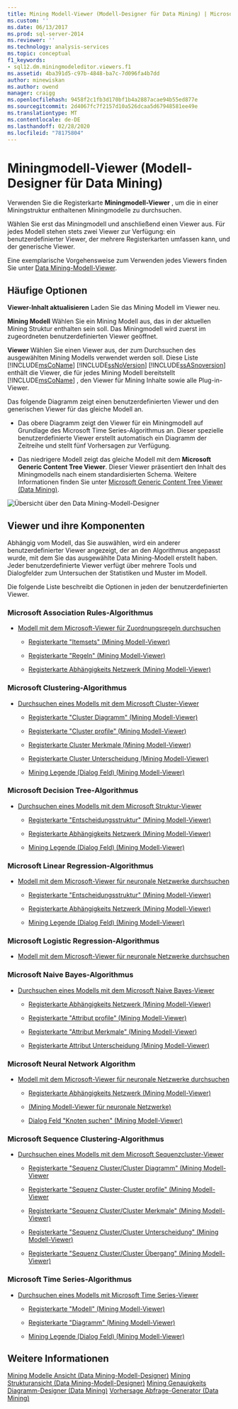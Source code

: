 ```yaml
---
title: Mining Modell-Viewer (Modell-Designer für Data Mining) | Microsoft-Dokumentation
ms.custom: ''
ms.date: 06/13/2017
ms.prod: sql-server-2014
ms.reviewer: ''
ms.technology: analysis-services
ms.topic: conceptual
f1_keywords:
- sql12.dm.miningmodeleditor.viewers.f1
ms.assetid: 4ba391d5-c97b-4848-ba7c-7d096fa4b7dd
author: minewiskan
ms.author: owend
manager: craigg
ms.openlocfilehash: 9458f2c1fb3d170bf1b4a2887acae94b55ed877e
ms.sourcegitcommit: 2d4067fc7f2157d10a526dcaa5d67948581ee49e
ms.translationtype: MT
ms.contentlocale: de-DE
ms.lasthandoff: 02/28/2020
ms.locfileid: "78175804"
---
```

# <a name="mining-model-viewers-data-mining-model-designer"></a>Miningmodell-Viewer (Modell-Designer für Data Mining)
  Verwenden Sie die Registerkarte **Miningmodell-Viewer** , um die in einer Miningstruktur enthaltenen Miningmodelle zu durchsuchen.

 Wählen Sie erst das Miningmodell und anschließend einen Viewer aus. Für jedes Modell stehen stets zwei Viewer zur Verfügung: ein benutzerdefinierter Viewer, der mehrere Registerkarten umfassen kann, und der generische Viewer.

 Eine exemplarische Vorgehensweise zum Verwenden jedes Viewers finden Sie unter [Data Mining-Modell-Viewer](data-mining/data-mining-model-viewers.md).

## <a name="common-options"></a>Häufige Optionen
 **Viewer-Inhalt aktualisieren** Laden Sie das Mining Modell im Viewer neu.

 **Mining Modell** Wählen Sie ein Mining Modell aus, das in der aktuellen Mining Struktur enthalten sein soll. Das Miningmodell wird zuerst im zugeordneten benutzerdefinierten Viewer geöffnet.

 **Viewer** Wählen Sie einen Viewer aus, der zum Durchsuchen des ausgewählten Mining Modells verwendet werden soll. Diese Liste [!INCLUDE[msCoName](../includes/msconame-md.md)] [!INCLUDE[ssNoVersion](../includes/ssnoversion-md.md)] [!INCLUDE[ssASnoversion](../includes/ssasnoversion-md.md)] enthält die Viewer, die für jedes Mining Modell bereitstellt [!INCLUDE[msCoName](../includes/msconame-md.md)] , den Viewer für Mining Inhalte sowie alle Plug-in-Viewer.

 Das folgende Diagramm zeigt einen benutzerdefinierten Viewer und den generischen Viewer für das gleiche Modell an.

-   Das obere Diagramm zeigt den Viewer für ein Miningmodell auf Grundlage des Microsoft Time Series-Algorithmus an. Dieser spezielle benutzerdefinierte Viewer erstellt automatisch ein Diagramm der Zeitreihe und stellt fünf Vorhersagen zur Verfügung.

-   Das niedrigere Modell zeigt das gleiche Modell mit dem **Microsoft Generic Content Tree Viewer**. Dieser Viewer präsentiert den Inhalt des Miningmodells nach einem standardisierten Schema. Weitere Informationen finden Sie unter [Microsoft Generic Content Tree Viewer &#40;Data Mining&#41;](microsoft-generic-content-tree-viewer-data-mining.md).

 ![Übersicht über den Data Mining-Modell-Designer](media/generic-mining-model-tab1.gif "Übersicht über den Data Mining-Modell-Designer")

## <a name="viewers-and-their-components"></a>Viewer und ihre Komponenten
 Abhängig vom Modell, das Sie auswählen, wird ein anderer benutzerdefinierter Viewer angezeigt, der an den Algorithmus angepasst wurde, mit dem Sie das ausgewählte Data Mining-Modell erstellt haben. Jeder benutzerdefinierte Viewer verfügt über mehrere Tools und Dialogfelder zum Untersuchen der Statistiken und Muster im Modell.

 Die folgende Liste beschreibt die Optionen in jeden der benutzerdefinierten Viewer.

### <a name="microsoft-association-rules-algorithm"></a>Microsoft Association Rules-Algorithmus

-   [Modell mit dem Microsoft-Viewer für Zuordnungsregeln durchsuchen](data-mining/browse-a-model-using-the-microsoft-association-rules-viewer.md)

    -   [Registerkarte "Itemsets" &#40;Mining Modell-Viewer&#41;](itemsets-tab-mining-model-viewer.md)

    -   [Registerkarte "Regeln" &#40;Mining Modell-Viewer&#41;](rules-tab-mining-model-viewer.md)

    -   [Registerkarte Abhängigkeits Netzwerk &#40;Mining Modell-Viewer&#41;](dependency-network-tab-mining-model-viewer.md)

### <a name="microsoft-clustering-algorithm"></a>Microsoft Clustering-Algorithmus

-   [Durchsuchen eines Modells mit dem Microsoft Cluster-Viewer](data-mining/browse-a-model-using-the-microsoft-cluster-viewer.md)

    -   [Registerkarte "Cluster Diagramm" &#40;Mining Modell-Viewer&#41;](cluster-diagram-tab-mining-model-viewer.md)

    -   [Registerkarte "Cluster profile" &#40;Mining Modell-Viewer&#41;](cluster-profiles-tab-mining-model-viewer.md)

    -   [Registerkarte Cluster Merkmale &#40;Mining Modell-Viewer&#41;](cluster-characteristics-tab-mining-model-viewer.md)

    -   [Registerkarte Cluster Unterscheidung &#40;Mining Modell-Viewer&#41;](cluster-discrimination-tab-mining-model-viewer.md)

    -   [Mining Legende (Dialog Feld) &#40;Mining Modell-Viewer&#41;](mining-legend-dialog-box-mining-model-viewer.md)

### <a name="microsoft-decision-tree-algorithm"></a>Microsoft Decision Tree-Algorithmus

-   [Durchsuchen eines Modells mit dem Microsoft Struktur-Viewer](data-mining/browse-a-model-using-the-microsoft-tree-viewer.md)

    -   [Registerkarte "Entscheidungsstruktur" &#40;Mining Modell-Viewer&#41;](decision-tree-tab-mining-model-viewer.md)

    -   [Registerkarte Abhängigkeits Netzwerk &#40;Mining Modell-Viewer&#41;](dependency-network-tab-mining-model-viewer.md)

    -   [Mining Legende (Dialog Feld) &#40;Mining Modell-Viewer&#41;](mining-legend-dialog-box-mining-model-viewer.md)

### <a name="microsoft-linear-regression-algorithm"></a>Microsoft Linear Regression-Algorithmus

-   [Modell mit dem Microsoft-Viewer für neuronale Netzwerke durchsuchen](data-mining/browse-a-model-using-the-microsoft-neural-network-viewer.md)

    -   [Registerkarte "Entscheidungsstruktur" &#40;Mining Modell-Viewer&#41;](decision-tree-tab-mining-model-viewer.md)

    -   [Registerkarte Abhängigkeits Netzwerk &#40;Mining Modell-Viewer&#41;](dependency-network-tab-mining-model-viewer.md)

    -   [Mining Legende (Dialog Feld) &#40;Mining Modell-Viewer&#41;](mining-legend-dialog-box-mining-model-viewer.md)

### <a name="microsoft-logistic-regression-algorithm"></a>Microsoft Logistic Regression-Algorithmus

-   [Modell mit dem Microsoft-Viewer für neuronale Netzwerke durchsuchen](data-mining/browse-a-model-using-the-microsoft-neural-network-viewer.md)

### <a name="microsoft-nave-bayes-algorithm"></a>Microsoft Naive Bayes-Algorithmus

-   [Durchsuchen eines Modells mit dem Microsoft Naive Bayes-Viewer](data-mining/browse-a-model-using-the-microsoft-naive-bayes-viewer.md)

    -   [Registerkarte Abhängigkeits Netzwerk &#40;Mining Modell-Viewer&#41;](dependency-network-tab-mining-model-viewer.md)

    -   [Registerkarte "Attribut profile" &#40;Mining Modell-Viewer&#41;](attribute-profiles-tab-mining-model-viewer.md)

    -   [Registerkarte "Attribut Merkmale" &#40;Mining Modell-Viewer&#41;](attribute-characteristics-tab-mining-model-viewer.md)

    -   [Registerkarte Attribut Unterscheidung &#40;Mining Modell-Viewer&#41;](attribute-discrimination-tab-mining-model-viewer.md)

### <a name="microsoft-neural-network-algorithm"></a>Microsoft Neural Network Algorithm

-   [Modell mit dem Microsoft-Viewer für neuronale Netzwerke durchsuchen](data-mining/browse-a-model-using-the-microsoft-neural-network-viewer.md)

    -   [Registerkarte Abhängigkeits Netzwerk &#40;Mining Modell-Viewer&#41;](dependency-network-tab-mining-model-viewer.md)

    -   [&#40;Mining Modell-Viewer für neuronale Netzwerke&#41;](neural-network-mining-model-viewer.md)

    -   [Dialog Feld "Knoten suchen" &#40;Mining Modell-Viewer&#41;](find-node-dialog-box-mining-model-viewer.md)

### <a name="microsoft-sequence-clustering-algorithm"></a>Microsoft Sequence Clustering-Algorithmus

-   [Durchsuchen eines Modells mit dem Microsoft Sequenzcluster-Viewer](data-mining/browse-a-model-using-the-microsoft-sequence-cluster-viewer.md)

    -   [Registerkarte "Sequenz Cluster/Cluster Diagramm" &#40;Mining Modell-Viewer](sequence-clustering-cluster-diagram-tab-mining-model-viewer.md)

    -   [Registerkarte "Sequenz Cluster-Cluster profile" &#40;Mining Modell-Viewer](sequence-clustering-cluster-profiles-tab-mining-model-viewer.md)

    -   [Registerkarte "Sequenz Cluster/Cluster Merkmale" &#40;Mining Modell-Viewer&#41;](sequence-clustering-cluster-characteristics-tab-mining-model-viewer.md)

    -   [Registerkarte "Sequenz Cluster/Cluster Unterscheidung" &#40;Mining Modell-Viewer&#41;](sequence-clustering-cluster-discrimination-tab-mining-model-viewer.md)

    -   [Registerkarte "Sequenz Cluster/Cluster Übergang" &#40;Mining Modell-Viewer&#41;](sequence-clustering-cluster-transition-tab-mining-model-viewer.md)

### <a name="microsoft-time-series-algorithm"></a>Microsoft Time Series-Algorithmus

-   [Durchsuchen eines Modells mit Microsoft Time Series-Viewer](data-mining/browse-a-model-using-the-microsoft-time-series-viewer.md)

    -   [Registerkarte "Modell" &#40;Mining Modell-Viewer&#41;](model-tab-mining-model-viewers.md)

    -   [Registerkarte "Diagramm" &#40;Mining Modell-Viewer&#41;](chart-tab-mining-model-viewers.md)

    -   [Mining Legende (Dialog Feld) &#40;Mining Modell-Viewer&#41;](mining-legend-dialog-box-mining-model-viewer.md)

## <a name="see-also"></a>Weitere Informationen
 [Mining Modelle Ansicht &#40;Data Mining-Modell-Designer&#41;](mining-models-view-data-mining-model-designer.md) [Mining Strukturansicht &#40;Data Mining-Modell-Designer&#41;](mining-structure-view-data-mining-model-designer.md) [Mining Genauigkeits Diagramm-Designer &#40;Data Mining&#41;](mining-accuracy-chart-designer-data-mining.md) [Vorhersage Abfrage-Generator &#40;Data Mining&#41;](prediction-query-builder-data-mining.md)


